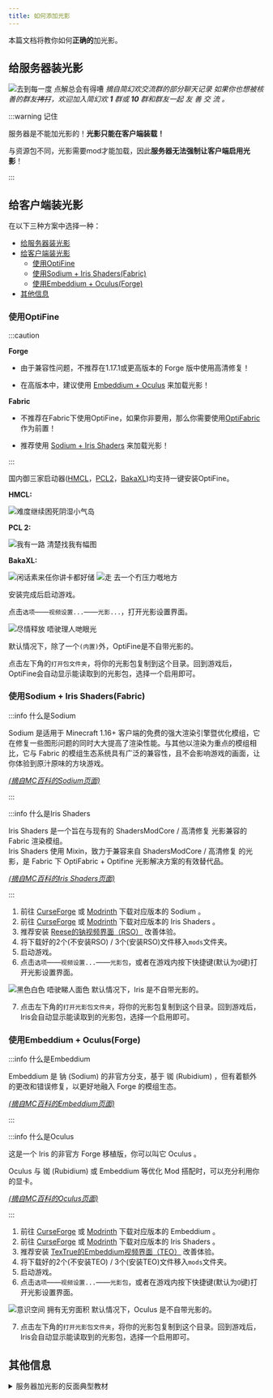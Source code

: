 ```yaml
---
title: 如何添加光影
---
```


本篇文档将教你如何**正确的**加光影。

## 给服务器装光影

![去到每一度 点解总会有得嘈](../../static/img/pages/mcje/addshaders-1.png)
*摘自简幻欢交流群的部分聊天记录*
*如果你也想被核善的群友~~拷打~~，欢迎加入简幻欢 **1** 群或 **10** 群和群友一起 友 善 交 流 。*

:::warning 记住

服务器是不能加光影的！**光影只能在客户端装载！**

与资源包不同，光影需要mod才能加载，因此**服务器无法强制让客户端启用光影**！

:::

## 给客户端装光影

在以下三种方案中选择一种：

- [给服务器装光影](#给服务器装光影)
- [给客户端装光影](#给客户端装光影)
  - [使用OptiFine](#使用optifine)
  - [使用Sodium + Iris Shaders(Fabric)](#使用sodium--iris-shadersfabric)
  - [使用Embeddium + Oculus(Forge)](#使用embeddium--oculusforge)
- [其他信息](#其他信息)

### 使用OptiFine

:::caution

**Forge**

- 由于兼容性问题，不推荐在1.17.1或更高版本的 Forge 版中使用高清修复！

- 在高版本中，建议使用 [Embeddium + Oculus](#使用embeddium--oculusforge) 来加载光影！

**Fabric**

- 不推荐在Fabric下使用OptiFine，如果你非要用，那么你需要使用[OptiFabric](https://www.mcmod.cn/class/1703.html)作为前置！

- 推荐使用 [Sodium + Iris Shaders](#使用sodium--iris-shadersfabric) 来加载光影！

:::

国内御三家启动器([HMCL](https://hmcl.huangyuhui.net/)，[PCL2](https://afdian.net/a/LTCat)，[BakaXL](https://www.bakaxl.com/))均支持一键安装OptiFine。

**HMCL:**

![难度继续困死阴湿小气岛](../../static/img/pages/mcje/addshaders-2.png)

**PCL 2:**

![我有一路 清楚找我有幅图](../../static/img/pages/mcje/addshaders-3.png)

**BakaXL:**

![闲话素来任你讲卡都好储](../../static/img/pages/mcje/addshaders-4.png)
![走 去一个冇压力嘅地方](../../static/img/pages/mcje/addshaders-5.png)

安装完成后启动游戏。

点击`选项`——`视频设置...`——`光影...`，打开光影设置界面。

![尽情释放 唔驶理人哋眼光](../../static/img/pages/mcje/addshaders-6.png)

默认情况下，除了一个`(内置)`外，OptiFine是不自带光影的。

点击左下角的`打开包文件夹`，将你的光影包复制到这个目录。回到游戏后，OptiFine会自动显示能读取到的光影包，选择一个启用即可。

### 使用Sodium + Iris Shaders(Fabric)

:::info 什么是Sodium

Sodium 是适用于 Minecraft 1.16+ 客户端的免费的强大渲染引擎暨优化模组，它在修复一些图形问题的同时大大提高了渲染性能。与其他以渲染为重点的模组相比，它与 Fabric 的模组生态系统具有广泛的兼容性，且不会影响游戏的画面，让你体验到原汁原味的方块游戏。

*[(摘自MC百科的Sodium页面)](https://www.mcmod.cn/class/2785.html)*

:::

:::info 什么是Iris Shaders

Iris Shaders 是一个旨在与现有的 ShadersModCore / 高清修复 光影兼容的 Fabric 渲染模组。  
Iris Shaders 使用 Mixin，致力于兼容来自 ShadersModCore / 高清修复 的光影，是 Fabric 下 OptiFabric + Optifine 光影解决方案的有效替代品。  

*[(摘自MC百科的Iris Shaders页面)](https://www.mcmod.cn/class/3697.html)*

:::

1. 前往 [CurseForge](https://www.curseforge.com/minecraft/mc-mods/sodium) 或 [Modrinth](https://www.modrinth.com/mod/sodium) 下载对应版本的 Sodium 。
2. 前往 [CurseForge](https://www.curseforge.com/minecraft/mc-mods/irisshaders) 或 [Modrinth](https://modrinth.com/mod/irisshaders) 下载对应版本的 Iris Shaders 。
3. 推荐安装 [Reese的钠视频界面（RSO）](https://www.mcmod.cn/class/4905.html) 改善体验。
4. 将下载好的2个(不安装RSO) / 3个(安装RSO)文件移入`mods`文件夹。
5. 启动游戏。
6. 点击`选项`——`视频设置...`——`光影包`，或者在游戏内按下快捷键(默认为`O`键)打开光影设置界面。

![黑色白色 唔驶睇人面色](../../static/img/pages/mcje/addshaders-7.png)
默认情况下，Iris 是不自带光影的。

7. 点击左下角的`打开光影包文件夹`，将你的光影包复制到这个目录。回到游戏后，Iris会自动显示能读取到的光影包，选择一个启用即可。

### 使用Embeddium + Oculus(Forge)

:::info 什么是Embeddium

Embeddium 是 钠 (Sodium) 的非官方分支，基于 铷 (Rubidium) ，但有着额外的更改和错误修复，以更好地融入 Forge 的模组生态。

[*(摘自MC百科的Embeddium页面)*](https://www.mcmod.cn/class/12028.html)

:::

:::info 什么是Oculus

这是一个 Iris 的非官方 Forge 移植版，你可以叫它 Oculus 。

Oculus 与 铷 (Rubidium) 或 Embeddium 等优化 Mod 搭配时，可以充分利用你的显卡。

[*(摘自MC百科的Oculus页面)*](https://www.mcmod.cn/class/5741.html)

:::

1. 前往 [CurseForge](https://www.curseforge.com/minecraft/mc-mods/embeddium) 或 [Modrinth](https://www.modrinth.com/mod/embeddium) 下载对应版本的 Embeddium 。
2. 前往 [CurseForge](https://www.curseforge.com/minecraft/mc-mods/oculus) 或 [Modrinth](https://modrinth.com/mod/oculus) 下载对应版本的 Iris Shaders 。
3. 推荐安装 [TexTrue的Embeddium视频界面（TEO）](https://www.mcmod.cn/class/12057.html) 改善体验。
4. 将下载好的2个(不安装TEO) / 3个(安装TEO)文件移入`mods`文件夹。
5. 启动游戏。
6. 点击`选项`——`视频设置...`——`光影包`，或者在游戏内按下快捷键(默认为`O`键)打开光影设置界面。

![意识空间 拥有无穷面积](../../static/img/pages/mcje/addshaders-8.png)
默认情况下，Oculus 是不自带光影的。

7. 点击左下角的`打开光影包文件夹`，将你的光影包复制到这个目录。回到游戏后，Iris会自动显示能读取到的光影包，选择一个启用即可。

## 其他信息

<details>
  <summary>
服务器加光影的反面典型教材
  </summary>

奇异搞笑的，到底是谁在误人子弟？

说半天说不过我留下一句"不想和无脑的人说话"然后光速退群，笑了，到底是谁无脑？你要是说的道理还能自己退群？

既然如此，那我就得把你挂出来当个反面典型咯。

![1](../../static/img/pages/mcje/addshadpack-other-1.png)
![2](../../static/img/pages/mcje/addshadpack-other-2.png)
![3](../../static/img/pages/mcje/addshadpack-other-3.png)
![4](../../static/img/pages/mcje/addshadpack-other-4.png)

</details>
